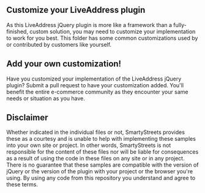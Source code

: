 Customize your LiveAddress plugin
-----------------------

As this LiveAddress jQuery plugin is more like a framework than a fully-finished, custom solution,
you may need to customize your implementation to work for you best. This folder has some
common customizations used by or contributed by customers like yourself.


Add your own customization!
-----------------------

Have you customized your implementation of the LiveAddress jQuery plugin? Submit a pull
request to have your customization added. You'll benefit the entire e-commerce
community as they encounter your same needs or situation as you have.


Disclaimer
-----------------------

Whether indicated in the individual files or not, SmartyStreets provides these as a courtesy
and is unable to help with implementing these samples into your own site or project. In
other words, SmartyStreets is not responsible for the content of these files nor will be
liable for consequences as a result of using the code in these files on any site or in any
project. There is no guarantee that these samples are compatible with the version of jQuery
or the version of the plugin with your project or the browser you're using.
By using any code from this repository you understand and agree to these terms.